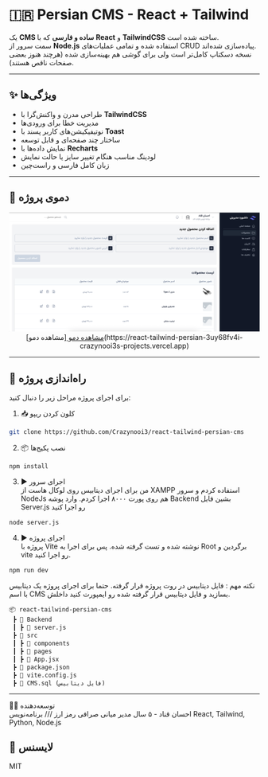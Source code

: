 # 🇮🇷 Persian CMS - React + Tailwind

یک **CMS ساده و فارسی** که با **React** و **TailwindCSS** ساخته شده است.  
سمت سرور از **Node.js** استفاده شده و تمامی عملیات‌های CRUD پیاده‌سازی شده‌اند.  
نسخه دسکتاپ کامل‌تر است ولی برای گوشی هم بهینه‌سازی شده (هرچند هنوز بعضی صفحات ناقص هستند).

---

## ✨ ویژگی‌ها

- طراحی مدرن و واکنش‌گرا با **TailwindCSS**
- مدیریت خطا برای ورودی‌ها
- نوتیفیکیشن‌های کاربر پسند با **Toast**
- ساختار چند صفحه‌ای و قابل توسعه
- نمایش داده‌ها با **Recharts**
- لودینگ مناسب هنگام تغییر سایز یا حالت نمایش
- زبان کامل فارسی و راست‌چین

---

## 📸 دموی پروژه

<div align="center">
<img src="https://github.com/Crazynooi3/react-tailwind-persian-cms/blob/main/public/images/DemoImage.png" alt="Persian CMS Demo" width="600">
</div>

<div align='center'>
     <a href="https://react-tailwind-persian-3uy68fv4i-crazynooi3s-projects.vercel.app"> مشاهده دمو </a>
   [مشاهده دمو](https://react-tailwind-persian-3uy68fv4i-crazynooi3s-projects.vercel.app)

</div>



---

## 🚀 راه‌اندازی پروژه  

برای اجرای پروژه مراحل زیر را دنبال کنید:

1. 📥 کلون کردن ریپو

```bash
git clone https://github.com/Crazynooi3/react-tailwind-persian-cms
```

2. 📦 نصب پکیج‌ها

```bash
npm install
```

3. ▶️ اجرای سرور  
   من برای اجرای دیتابیس روی لوکال هاست از XAMPP استفاده کردم و سرور NodeJs هم روی پورت ۸۰۰۰ اجرا کردم. وارد پوشه Backend بشین فایل Server.js رو اجرا کنید

```bash
node server.js
```
4. ▶️ اجرای پروژه  
   پروژه با Vite نوشته شده و تست گرفته شده. پس برای اجرا به Root برگردین و vite رو اجرا کنید.
   
```bash
npm run dev
```

نکته مهم : فایل دیتابیس در روت پروژه قرار گرفته. حتما برای اجرای پروژه یک دیتابیس با اسم CMS بسازید و فایل دیتابیس قرار گرفته شده رو ایمپورت کنید داخلش.


```pgsql
📦 react-tailwind-persian-cms
 ┣ 📂 Backend
 ┃ ┣ 📜 server.js
 ┣ 📂 src
 ┃ ┣ 📂 components
 ┃ ┣ 📂 pages
 ┃ ┣ 📜 App.jsx
 ┣ 📜 package.json
 ┣ 📜 vite.config.js
 ┣ 📜 CMS.sql (فایل دیتابیس)
```


---
👨‍💻 توسعه‌دهنده  
احسان قناد - ۵ سال مدیر میانی صرافی رمز ارز /// برنامه‌نویس React, Tailwind, Python, Node.js

## 📜 لایسنس

MIT


